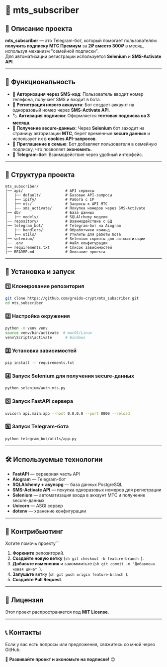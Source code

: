 # 📱 mts_subscriber

## 📌 Описание проекта
**mts_subscriber** — это Telegram-бот, который помогает пользователям **получить подписку МТС Премиум** за **2₽ вместо 300₽** в месяц, используя механизм "семейной подписки".  
Для автоматизации регистрации используется **Selenium** и **SMS-Activate API**.

---

## 🚀 Функциональность
- 📲 **Авторизация через SMS-код**: Пользователь вводит номер телефона, получает SMS и входит в бота.
- 🔑 **Регистрация нового аккаунта**: Бот создает аккаунт на одноразовый номер через **SMS-Activate API**.
- 🏷 **Активация подписки**: Оформляется **тестовая подписка на 3 месяца**.
- 🔄 **Получение secure-данных**: Через **Selenium** бот заходит на страницу авторизации **МТС**, берет временные **secure данные** и использует их в **cookies API-запросов**.
- 📩 **Приглашение в семью**: Бот добавляет пользователя в семейную подписку, что позволяет **экономить**.
- 🤖 **Telegram-бот**: Взаимодействие через удобный интерфейс.

---

## 📂 Структура проекта
```plaintext
mts_subscriber/
│── api/                   # API сервисы
│   ├── default/           # Базовые API-запросы
│   ├── ipify/             # Работа с IP
│   ├── mts/               # Запросы к API МТС
│   ├── sms_activate/      # Покупка номеров через SMS-Activate
│── db/                    # База данных
│   ├── models/            # SQLAlchemy модели
│── repository/            # Взаимодействие с БД
│── telegram_bot/          # Telegram-бот на Aiogram
│   ├── handlers/          # Обработчики команд
│   ├── utils/             # Утилиты для работы бота
│── selenium/              # Selenium скрипты для автоматизации
│── .env                   # Файл конфигурации
│── requirements.txt       # Список зависимостей
│── README.md              # Описание проекта
```

---

## 🔧 Установка и запуск

### 1️⃣ Клонирование репозитория
```sh
git clone https://github.com/greido-crypt/mts_subscriber.git
cd mts_subscriber
```

### 2️⃣ Настройка окружения
```sh
python -m venv venv
source venv/bin/activate  # macOS/Linux
venv\Scripts\activate      # Windows
```

### 3️⃣ Установка зависимостей
```sh
pip install -r requirements.txt
```

### 4️⃣ Запуск Selenium для получения secure-данных
```sh
python selenium/auth_mts.py
```

### 5️⃣ Запуск FastAPI сервера
```sh
uvicorn api.main:app --host 0.0.0.0 --port 8000 --reload
```

### 6️⃣ Запуск Telegram-бота
```sh
python telegram_bot/utils/app.py
```

---

## 🛠 Используемые технологии
- **FastAPI** — серверная часть API
- **Aiogram** — Telegram-бот
- **SQLAlchemy + asyncpg** — база данных PostgreSQL
- **SMS-Activate API** — покупка одноразовых номеров для регистрации
- **Selenium** — автоматизация входа в аккаунт МТС и получение secure-данных
- **Uvicorn** — ASGI сервер
- **dotenv** — хранение конфигурации

---

## 🤝 Контрибьютинг
Хотите помочь проекту```

1. **Форкните** репозиторий.
2. **Создайте новую ветку** (```sh git checkout -b feature-branch ```).
3. **Добавьте изменения** и закоммитьте (```sh git commit -m "Добавлена новая фича" ```).
4. **Запушьте** ветку (```sh git push origin feature-branch ```).
5. **Создайте Pull Request**.

---

## 📜 Лицензия
Этот проект распространяется под **MIT License**.

---

## 📞 Контакты
Если у вас есть вопросы или предложения, свяжитесь со мной через GitHub.

🚀 **Развивайте проект и экономьте на подписке!** 😊
